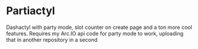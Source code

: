 # Partiactyl

Dashactyl with party mode, slot counter on create page and a ton more cool features.
Requires my Arc.IO api code for party mode to work, uploading that in another repository in a second
